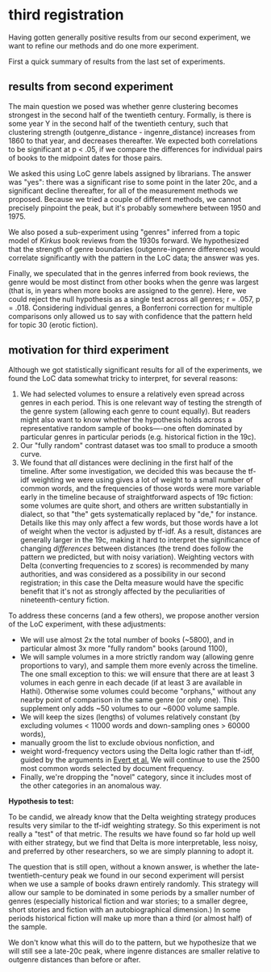 third registration
===================

Having gotten generally positive results from our second experiment, we want to refine our methods and do one more experiment.

First a quick summary of results from the last set of experiments.

results from second experiment
-------------------------------

The main question we posed was whether genre clustering becomes strongest in the second half of the twentieth century. Formally, is there is some year Y in the second half of the twentieth century, such that clustering strength (outgenre_distance - ingenre_distance) increases from 1860 to that year, and decreases thereafter. We expected both correlations to be significant at p < .05, if we compare the differences for individual pairs of books to the midpoint dates for those pairs.

We asked this using LoC genre labels assigned by librarians. The answer was "yes": there was a significant rise to some point in the later 20c, and a significant decline thereafter, for all of the measurement methods we proposed. Because we tried a couple of different methods, we cannot precisely pinpoint the peak, but it's probably somewhere between 1950 and 1975.

We also posed a sub-experiment using "genres" inferred from a topic model of *Kirkus* book reviews from the 1930s forward. We hypothesized that the strength of genre boundaries (outgenre-ingenre differences) would correlate significantly with the pattern in the LoC data; the answer was yes.

Finally, we speculated that in the genres inferred from book reviews, the genre would be most distinct from other books when the genre was largest (that is, in years when more books are assigned to the genre). Here, we could reject the null hypothesis as a single test across all genres; r = .057, p = .018. Considering individual genres, a Bonferroni correction for multiple comparisons only allowed us to say with confidence that the pattern held for topic 30 (erotic fiction).

motivation for third experiment
--------------------------------

Although we got statistically significant results for all of the experiments, we found the LoC data somewhat tricky to interpret, for several reasons:

1. We had selected volumes to ensure a relatively even spread across genres in each period. This is one relevant way of testing the strength of the genre system (allowing each genre to count equally). But readers might also want to know whether the hypothesis holds across a representative random sample of books—-one often dominated by particular genres in particular periods (e.g. historical fiction in the 19c).
2. Our "fully random" contrast dataset was too small to produce a smooth curve.
3. We found that *all* distances were declining in the first half of the timeline. After some investigation, we decided this was because the tf-idf weighting we were using gives a lot of weight to a small number of common words, and the frequencies of those words were more variable early in the timeline because of straightforward aspects of 19c fiction: some volumes are quite short, and others are written substantially in dialect, so that "the" gets systematically replaced by "de," for instance. Details like this may only affect a few words, but those words have a lot of weight when the vector is adjusted by tf-idf. As a result, distances are generally larger in the 19c, making it hard to interpret the significance of changing *differences* between distances (the trend does follow the pattern we predicted, but with noisy variation). Weighting vectors with Delta (converting frequencies to z scores) is recommended by many authorities, and was considered as a possibility in our second registration; in this case the Delta measure would have the specific benefit that it's not as strongly affected by the peculiarities of nineteenth-century fiction.

To address these concerns (and a few others), we propose another version of the LoC experiment, with these adjustments:

+ We will use almost 2x the total number of books (~5800), and in particular almost 3x more "fully random" books (around 1100),
+ We will sample volumes in a more strictly random way (allowing genre proportions to vary), and sample them more evenly across the timeline. The one small exception to this: we will ensure that there are at least 3 volumes in each genre in each decade (if at least 3 are available in Hathi). Otherwise some volumes could become "orphans," without any nearby point of comparison in the same genre (or only one). This supplement only adds ~50 volumes to our ~6000 volume sample.
+ We will keep the sizes (lengths) of volumes relatively constant (by excluding volumes < 11000 words and down-sampling ones > 60000 words),
+ manually groom the list to exclude obvious nonfiction, and
+ weight word-frequency vectors using the Delta logic rather than tf-idf, guided by the arguments in [Evert et al.](https://academic.oup.com/dsh/article/32/suppl_2/ii4/3865676) We will continue to use the 2500 most common words selected by document frequency.
+ Finally, we're dropping the "novel" category, since it includes most of the other categories in an anomalous way.

**Hypothesis to test:**

To be candid, we already know that the Delta weighting strategy produces results very similar to the tf-idf weighting strategy. So this experiment is not really a "test" of that metric. The results we have found so far hold up well with either strategy, but we find that Delta is more interpretable, less noisy, and preferred by other researchers, so we are simply planning to adopt it.

The question that is still open, without a known answer, is whether the late-twentieth-century peak we found in our second experiment will persist when we use a sample of books drawn entirely randomly. This strategy will allow our sample to be dominated in some periods by a smaller number of genres (especially historical fiction and war stories; to a smaller degree, short stories and fiction with an autobiographical dimension.) In some periods historical fiction will make up more than a third (or almost half) of the sample.

We don't know what this will do to the pattern, but we hypothesize that we will still see a late-20c peak, where ingenre distances are smaller relative to outgenre distances than before or after.
